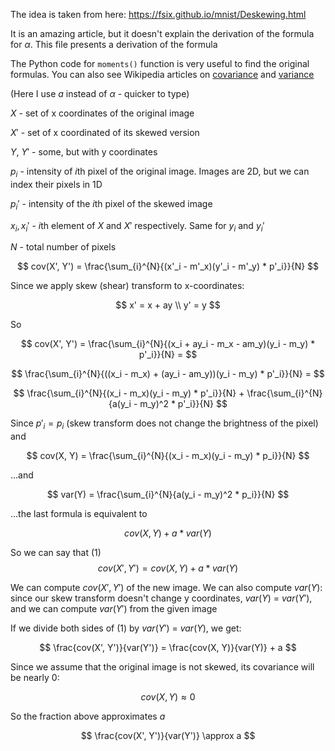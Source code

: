 The idea is taken from here: 
https://fsix.github.io/mnist/Deskewing.html

It is an amazing article, but it doesn't explain the derivation
of the formula for $\alpha$. This file presents a derivation of the formula

The Python code for `moments()` function is very useful
to find the original formulas. You can also see Wikipedia
articles on [covariance](https://en.wikipedia.org/wiki/Covariance)
and [variance](https://en.wikipedia.org/wiki/Variance)

(Here I use $a$ instead of $\alpha$ - quicker to type)

$X$ - set of x coordinates of the original image

$X'$ - set of x coordinated of its skewed version

$Y$, $Y'$ - some, but with y coordinates

$p_i$ - intensity of $i$th pixel of the original image. Images are 2D, but we can index their pixels
in 1D

$p_i'$ - intensity of the $i$th pixel of the skewed
image

$x_i, x_i'$ - $i$th element of $X$ and $X'$ respectively. Same for $y_i$ and $y_i'$

$N$ - total number of pixels

$$
cov(X', Y') = \frac{\sum_{i}^{N}{(x'_i - m'_x)(y'_i - m'_y) * p'_i}}{N}
$$

Since we apply skew (shear) transform to x-coordinates:

$$
x' = x + ay \\
y' = y
$$

So

$$
cov(X', Y') = \frac{\sum_{i}^{N}{(x_i + ay_i - m_x - am_y)(y_i - m_y) * p'_i}}{N} =
$$

$$
\frac{\sum_{i}^{N}{((x_i - m_x) + (ay_i - am_y))(y_i - m_y) * p'_i}}{N} =
$$

$$
\frac{\sum_{i}^{N}{(x_i - m_x)(y_i - m_y) * p'_i}}{N} + 
\frac{\sum_{i}^{N}{a(y_i - m_y)^2 * p'_i}}{N}
$$

Since $p'_i = p_i$ (skew transform does not change the brightness
of the pixel) and 

$$
cov(X, Y) = \frac{\sum_{i}^{N}{(x_i - m_x)(y_i - m_y) * p_i}}{N}
$$

...and

$$
var(Y) = \frac{\sum_{i}^{N}{a(y_i - m_y)^2 * p_i}}{N}
$$

...the last formula is equivalent to 

$$
cov(X, Y) + a * var(Y)
$$

So we can say that (1)
$$
cov(X', Y') = cov(X, Y) + a * var(Y)
$$ 


We can compute $cov(X', Y')$ of the new image. We
can also compute $var(Y)$: since our skew transform
doesn't change y coordinates, $var(Y)$ = $var(Y')$,
and we can compute $var(Y')$ from the given image

If we divide both sides of (1) by $var(Y')$ = $var(Y)$, we get:

$$
\frac{cov(X', Y')}{var(Y')} = \frac{cov(X, Y)}{var(Y)} + a
$$

Since we assume that the original image is not skewed, its
covariance will be nearly $0$: 

$$
cov(X, Y) \approx 0
$$

So the fraction above approximates $a$

$$
\frac{cov(X', Y')}{var(Y')} \approx a
$$
